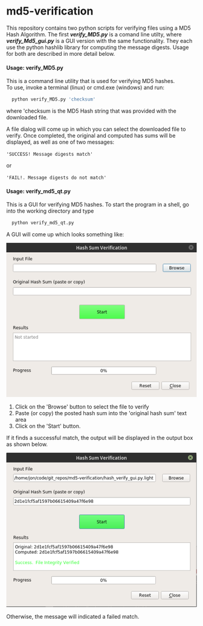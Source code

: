 # md5-verification

This repository contains two python scripts for verifying files using a MD5 Hash Algorithm.  The first **_verify_MD5.py_** is a comand line utilty, where **_verify_Md5_gui.py_** is a GUI version with the same functionality. They each use the python hashlib library for computing the message digests.  Usage for both are described in more detail below. <br>

#### Usage: verify_MD5.py

This is a command line utility that is used for verifying MD5 hashes.  
To use, invoke a terminal (linux) or cmd.exe (windows) and run:
```python
  python verify_MD5.py 'checksum'
``` 


 where 'checksum is the MD5 Hash string that was provided with the downloaded file.  
 
 
 A file dialog will come up in which you can select the downloaded file to verify.  Once completed, the original and computed has sums will be displayed, as well as one of two messages:  
 
`'SUCCESS! Message digests match' ` 

or 

`'FAIL!. Message digests do not match'`


#### Usage: verify_md5_qt.py

This is a GUI for verifying MD5 hashes.  To start the program in a shell, go into the working directory and type

```python
  python verify_md5_qt.py
```

A GUI will come up which looks something like:  


  ![GUI Image](/images/MD5_gui_blank.png)
  
  
1. Click on the 'Browse' button to select the file to verify
2. Paste (or copy) the posted hash sum into the 'original hash sum' text area
3. Click on the 'Start' button.

If it finds a successful match, the output will be displayed in the output box as shown below.  


![GUI Image](/images/MD5_gui_2.png)


Otherwise, the message will indicated a failed match.



